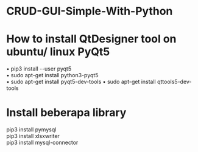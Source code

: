 # CRUD-GUI-Simple-With-Python
# How to install QtDesigner tool on ubuntu/ linux PyQt5 
 • pip3 install --user pyqt5             
 • sudo apt-get install python3-pyqt5  
 • sudo apt-get install pyqt5-dev-tools
 • sudo apt-get install qttools5-dev-tools

# Install beberapa library
pip3 install pymysql <br>
pip3 install xlsxwriter <br>
pip3 install mysql-connector <br>
